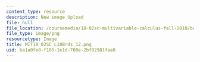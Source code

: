 ```yaml
---
content_type: resource
description: New image Upload
file: null
file_location: /coursemedia/18-02sc-multivariable-calculus-fall-2010/ba1a0fe8f1861e1d700e2bf82981fae8_MIT18_02SC_L10Brds_12.png
file_type: image/png
resourcetype: Image
title: MIT18_02SC_L10Brds_12.png
uid: ba1a0fe8-f186-1e1d-700e-2bf82981fae8
---
```

